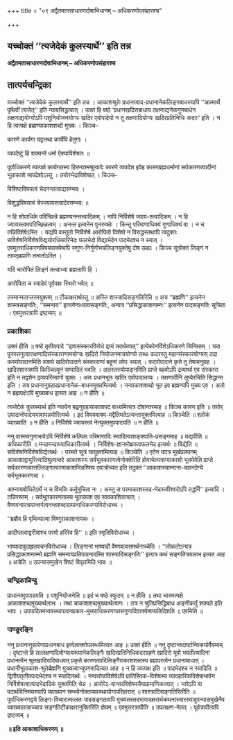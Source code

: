 +++
title = "०९ अद्वैतमतासाधारणदोषाभिधानम् – अधिकरणोपसंहारश्च"

+++


## यच्चोक्तं ‘‘त्यजेदेकं कुलस्यार्थे’’ इति तन्न

**अद्वैतमतासाधारणदोषाभिधानम् – अधिकरणोपसंहारश्च**

## **तात्पर्यचन्द्रिका**

यच्चोक्तं ‘‘त्यजेदेकं कुलस्यार्थे’’ इति तन्न । आकाशश्रुतेः प्रधानत्वाद-प्रधानानेकलिङ्गबाधस्यापि ‘‘आत्मार्थे पृथिवीं त्यजेत्’’ इति न्यायसिद्धत्वात् । उक्तं हि षष्ठे ‘प्रधानखदिराबाधाय तक्षणाद्यनेकगुणबाधेन तक्षणाद्ययोग्योऽपि पशुनियोजनयोग्यः खदिर एवोपादेयो न तु तक्षणादियोग्यः खदिरप्रतिनिधिः कदरः’ इति । न हि त्वत्पक्षे ब्रह्मण्याकाशशब्दो मुख्यः । किञ्च–

कारणे कार्यगा यद्वत्तथा कार्येपि हेतुगाः ।

व्यपदेष्टुं हि शक्यन्ते धर्मा ऐक्याविशेषतः ॥

पूर्वाधिकरणे त्वत्पक्षे कार्यगतस्य हिरण्यश्मश्रुत्वादेः कारणे व्यपदेश इवेह कारणब्रह्मधर्माणां सर्वकारणत्वादीनां भूताकाशे व्यपदेशोऽस्तु । तयोरभेदाविशेषात् । किञ्च–

विशिष्टविषयत्वं चेदनन्तत्वाद्यसम्भवः ।

विशुद्धविषयत्वं चेज्ज्यायस्त्वादेरसम्भवः ॥

न हि सोपाधिके परिच्छिन्ने ब्रह्मण्यनन्तत्वादिकम् । नापि निर्विशेषे ज्याय-स्त्वादिकम् । न हि ज्यायस्त्वमपरिच्छिन्नत्वम् । अनन्त इत्यनेन पुनरुक्तेः । किन्तु परिमाणाधिक्यं गुणाधिक्यं वा । न च तन्निर्विशेषेऽस्ति । यद्यपि वस्तुतो निर्विशेषे आरोपितो विशेषो न विरुद्धस्तथापि त्वदुक्तः सविशेषनिर्विशेषविद्ययोरधिकारिभेदः फलभेदो विद्याभेदेन पादभेदश्च न स्यात् । एवमुत्तराधिकरणविषयवाक्येष्वपि सगुण-निर्गुणोभयलिङ्गयुक्तेषु दोष ऊह्यः । किञ्च सूत्रोक्तं लिङ्गं न तावद्ब्रह्मणि तत्वतोऽस्ति ।

यदि चारोपितं लिङ्गं तत्साध्या ब्रह्मतापि हि ।

आरोपिता च स्यादेवं पूर्वपक्षः स्थिरो भवेत् ॥

तस्मान्मतान्तरमयुक्तम् ॥ टीकाक्षरार्थस्तु ॥ अस्ति शास्त्रादिसङ्गतिरिति ॥ अत्र ‘‘ब्रह्मणि’’ इत्यनेन शास्त्रसङ्गतिः, ‘‘समन्वय’’ इत्यनेनाध्यायसङ्गतिः, अन्यत्र ‘‘प्रसिद्धाकाशनाम्नः’’ इत्यनेन पादसङ्गतिः सूचिता । एवमुत्तरत्रापि द्रष्टव्यम् ॥

### **प्रकाशिका**

उक्तं हीति ॥ षष्ठे तृतीयपादे ‘‘द्रव्यसंस्कारविरोधे द्रव्यं तदर्थत्वात्’’ इत्येकोनविंशेऽधिकरणे चिन्तितम् । यदा पुनस्तनुत्वात्तक्षणादिसंस्काराणामयोग्यः खदिरो नियोजनमात्रयोग्यो लब्धः कदरस्तु महान्संस्कारयोग्यस् तदा कस्योपादानमिति संशये खदिरोपादाने संस्काराणां बहूनां लोपः स्यात् । कदरोपादाने कृते तु तेषामनुग्रहः । खदिरशास्त्रमपि किञ्चिन्न्यूनं सम्पादितं भवति । अतस्तस्योपादानमिति प्राप्ते बहवोऽपि द्रव्यार्था एव संस्कारा इति न तद्वशेन द्रव्यपरित्यागो युक्तः । अतः प्रधानभूतः खदिर एवोपादातव्यः । तक्षणादीनि लुप्येरन्निति सिद्धान्त इति । तत्र प्रधानानुग्रहादप्रधानानेक-बाधनमुक्तमित्यर्थः । नन्वाकाशशब्दो भूत इव ब्रह्मण्यपि मुख्य एव । अतो न ब्रह्मपक्षेऽपि मुख्यबाध इत्यत आह ॥ न हीति ॥

त्यजेदेकं कुलस्यार्थ इति न्यायेन बह्वनुग्रहायाकाशपदं बाध्यमित्यत्र दोषान्तरमाह ॥ किञ्च कारण इति ॥ तयोर् उपादानोपादेयभावापन्नयोरित्यर्थः । इदं विषयवाक्य-मद्वैतिमतेऽत्यन्तायुक्तमित्याह ॥ किञ्चेति ॥ श्लोकं व्याख्याति ॥ न हीति ॥ निर्विशेषे ज्यायस्त्वं नेत्युक्तमुपपादयति ॥ न हीति ॥

ननु वास्तवगुणाभावेऽपि निर्विशेषे कल्पितः परिमाणादिः स्यादित्याशङ्क्याति-प्रसङ्गमाह ॥ यद्यपीति ॥ अधिकारीति ॥ मन्दामन्दरूपाधिकारीत्यर्थः । निर्विशेष-ज्ञानमोक्षरूपफलभेद इत्यर्थः ॥ विद्येति ॥ सविशेषनिर्विशेषविद्येत्यर्थः । परमते सूत्रं चायुक्तमित्याह ॥ किञ्चेति ॥ एतेन यदत्र मूर्खप्रलपनम् आकाशाद्वायुरित्यादिश्रुत्यन्तरे आकाशस्य सर्वभूतकारणत्वेनोक्तेरिति होवाचेत्यत्राप्याकाशो भूतमेवेति प्राप्ते सर्वकारणत्वात्तल्लिङ्गात्परमाकाशभिन्नश्शिव एवात्रोच्यत इति तदुक्तं ‘‘आकाशस्याम्नाना-च्छान्दोग्ये सर्वभूतकारणता ।

आम्नायबोधितेऽर्थे न च विमतिः कर्तुमुचिता नः । अस्तु स परमाकाशस्तद-भेदस्त्वीश्वरोऽपि तद्धर्मि’’ इत्यादि । तन्निरस्तम् । सर्वभूतकारणत्वस्य भूताकाश एव सावकाशितत्वात् । वैष्णवनामत्रयान्तर्गतानन्तशब्दसामानाधिकरण्यविरोधाच्च ।

‘‘ब्रह्मैव हि पृथिव्यात्मा विष्णुराकाशनामकः ।

 आदीप्तत्वाद्वरीयांश्च परमो हरिरेव हि’’ ॥ इति स्मृतिविरोधाच्च ।

भाष्यादावुदाहृतवचनविरोधाच्च । लिङ्गानां भाष्यादौ वैष्णवत्वसमर्थनाच्चेति । ‘‘लोकतोऽन्यत्र प्रसिद्धाकाशनाम्नो ब्रह्मणि समन्वयप्रतिपादनादस्ति शास्त्रादिसङ्गतिः’’ इत्यत्र कथं सङ्गतित्रयलाभ इत्यत आह ॥ अत्रेति ॥ उपन्यासमुखेन शिष्टं विवृतमिति भावः ॥

### **चन्द्रिकाबिन्दु**

प्राधान्यमुपपादयति ॥ पशुनियोजनेति ॥ इदं च षष्ठे स्फुटम् ॥ न हीति ॥ तथा चास्मत्पक्षे आकाशशब्दमुख्यार्थलाभः । तथा चाकाशशब्दमुख्यार्थत्यागः । तत्र न श्रुतिप्रसिद्धिबाध अङ्गीकर्तुं शक्यते इति भावः । उपपादितमव्यवस्थापादनप्रकार-मुत्तराधिकरणगतसगुणादिवाक्येष्वप्यतिदिशति ॥ एवमिति ॥

### **पाण्डुरङ्गि**

ननु प्रधानानुसारेणाप्रधानबाध इत्येतत्क्वोपलब्धमित्यत आह ॥ उक्तं हीति ॥ ननु दृष्टान्तदार्ष्टान्तिकयोर्वैषम्यम् । दृष्टान्ते हि तल्लक्षणादियोग्यत्वरूपानेकलिङ्गैः खदिरप्रतिनिधिकदरग्रहणे खादिरो यूपो भवतीत्यादिना प्रधानत्वेन श्रुतखादिरादिबाधवत् प्रकृते कारणत्वादिलिङ्गैराकाशशब्दस्य ब्रह्मपरत्वेन प्रधानाबाधात् । प्रधानीभूताकाश-श्रुतेर्ब्रह्मणि मुख्यत्वाभ्युपगमादित्यत आह ॥ न हि त्वत्पक्ष इति ॥ पादभेदश्च न स्यादिति ॥ द्वितीयतृतीयपादभेदश्च न स्यादित्यर्थः । नन्वारोपाविशेषेऽपि प्रातिस्विक-विशेषस्य व्यावहारिकविशेषाभावेन निर्विशेषत्वात्पादभेदादिकं युक्तमिति चेन्न । आरोपेऽ-वान्तरविशेषस्यैवाप्रामाणिकत्वात् । भावेऽपि वा पदार्थविनिमयस्यापि व्याख्यान सम्भवेनोक्तव्यवस्थायोगापरिहारात् ॥ शास्त्रादिसङ्गतिरितीति ॥ पूर्वाधिकरणद्वये लिङ्ग-विचारात्फलतः पादसङ्गतावपि मुख्यतस्तदभावादक्षरार्थकथनास्वारस्यादुपन्यासमुखेनैव व्याख्यातत्वाच्चात्र सङ्गतिटीकाक्षरानुक्तिरिति ज्ञेयम् ॥ एवमुत्तरत्रापीति ॥ उपलक्षण-मेतत् । पूर्वत्रापीत्यपि द्रष्टव्यम् ॥

**॥ इति आकाशाधिकरणम् ॥**

